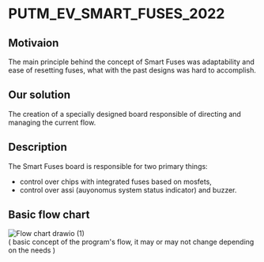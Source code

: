 # PUTM_EV_SMART_FUSES_2022

## Motivaion
The main principle behind the concept of Smart Fuses was adaptability and ease of resetting fuses, what with the past designs was hard to accomplish.

## Our solution 
The creation of a specially designed board responsible of directing and managing the current flow.

## Description
The Smart Fuses board is responsible for two primary things:
- control over chips with integrated fuses based on mosfets,
- control over assi (auyonomus system status indicator) and buzzer.

## Basic flow chart
![Flow chart drawio (1)](https://user-images.githubusercontent.com/26027009/156365645-1675d58c-cdfd-4cbe-8864-cd5e77c1c218.png) <br/>
( basic concept of the program's flow, it may or may not change depending on the needs )
